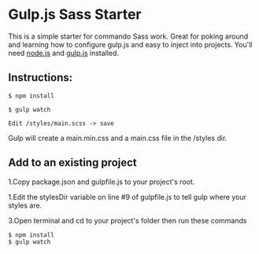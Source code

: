 # Gulp.js Sass Starter

This is a simple starter for commando Sass work. Great for poking around and learning how to configure gulp.js and easy to inject into projects. You'll need [node.js](http://nodejs.org/) and [gulp.js](http://gulpjs.com/) installed.

## Instructions:
 
	$ npm install

	$ gulp watch

	Edit /styles/main.scss -> save

Gulp will create a main.min.css and a main.css file in the /styles dir.

## Add to an existing project

1.Copy package.json and gulpfile.js to your project's root.

1.Edit the stylesDir variable on line #9 of gulpfile.js to tell gulp where your styles are.

3.Open terminal and cd to your project's folder then run these commands

	$ npm install
	$ gulp watch